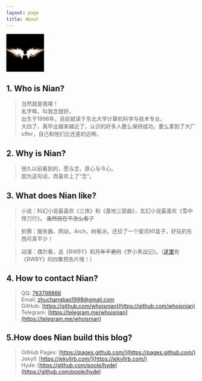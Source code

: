 ```yaml
---
layout: page
title: About
---
```


<img src="/public/avatar.webp" alt="nian" width="100px" height="100px" />
 
## 1. Who is Nian?  

> 当然就是我喽！  
> 名字嘛，叫我念就好。  
> 出生于1998年，目前就读于东北大学计算机科学与技术专业。  
> 大四了，离毕业越来越近了，认识的好多人要么保研成功，要么拿到了大厂offer，自己和他们比还差的远啊。  

## 2. Why is Nian?  

> 很久以前看到的，愿与念，原心与今心。  
> 因为这句话，而喜欢上了“念”。  

## 3. What does Nian like?  

> 小说：科幻小说最喜欢《三体》和《基地三部曲》，玄幻小说最喜欢《雪中悍刀行》。 ~~虽然现在不怎么看了~~  

> 折腾：服务器，网站，Arch，树莓派，还捡了一个斐讯N1盒子，好玩的东西可真不少！  

> 动漫：偶尔看，追《RWBY》和~~万年不更的~~《罗小黑战记》。（[这里](https://cloud.whoisnian.com/index.php/s/3weBAYQLFgawCY5)有《RWBY》的四集预告片哦！）   

## 4. How to contact Nian?  

> QQ: [763798866](http://wpa.qq.com/msgrd?v=3&uin=763798866&site=qq&menu=yes)  
> Email: [zhuchangbao1998@gmail.com](mailto:zhuchangbao1998@gmail.com)  
> GitHub: [https://github.com/whoisnian](https://github.com/whoisnian)  
> Telegram: [https://telegram.me/whoisnian](https://telegram.me/whoisnian)  

## 5.How does Nian build this blog?  

> GitHub Pages: [https://pages.github.com/](https://pages.github.com/)  
> Jekyll: [https://jekyllrb.com/](https://jekyllrb.com/)  
> Hyde: [https://github.com/poole/hyde](https://github.com/poole/hyde)  
